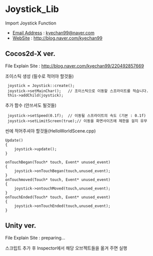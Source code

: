 # Joystick_Lib
Import Joystick Function
+ [Email Address](kyechan99@naver.com) : kyechan99@naver.com
+ [WebSite](blog.naver.com/kyechan99) : http://blog.naver.com/kyechan99


## Cocos2d-X ver.
File Explain Site : http://blog.naver.com/kyechan99/220492857669

조이스틱 생성 (필수로 적어야 할것들)
```
 joystick = Joystick::create();
 joystick->setMainChar();	// 조이스틱으로 이동할 스프라이트를 적습니다.
 this->addChild(joystick);
```

추가 함수 (안쓰셔도 될것들)
```
 joystick->setSpeed(0.1f);	// 이동될 스프라이트의 속도 (기본 : 0.1f)
 joystick->setLimitScreen(true);// 이동을 화면사이즈에 제한을 걸지 유무
```

씬에 적어주셔야 할것들(HelloWorldScene.cpp)
```
Update()
{
	joystick->update();
}

onTouchBegan(Touch* touch, Event* unused_event)
{
	joystick->onTouchBegan(touch,unused_event);
}
onTouchmoved(Touch* touch, Event* unused_event)
{
	joystick->ontouchMoved(touch,unused_event);
}
onTouchEnded(Touch* touch, Event* unused_event)
{
	joystick->onTouchEnded(touch,unused_event);
}
```

## Unity ver.
File Explain Site : preparing...

스크립트 추가 후
Inspector에서 해당 오브젝트들을 옮겨 주면 실행








